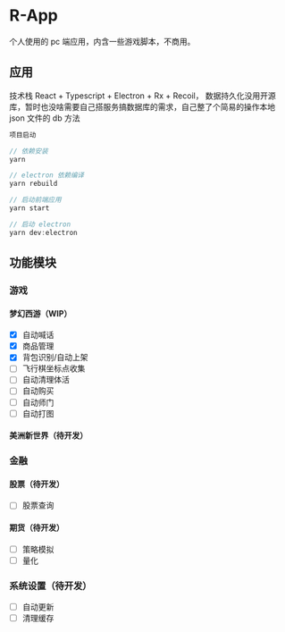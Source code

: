 # R-App

个人使用的 pc 端应用，内含一些游戏脚本，不商用。

## 应用

技术栈 React + Typescript + Electron + Rx + Recoil，
数据持久化没用开源库，暂时也没啥需要自己搭服务搞数据库的需求，自己整了个简易的操作本地 json 文件的 db 方法

```typescript
项目启动

// 依赖安装
yarn

// electron 依赖编译
yarn rebuild

// 启动前端应用
yarn start

// 启动 electron
yarn dev:electron
```

## 功能模块

### 游戏

#### 梦幻西游（WIP）

- [x] 自动喊话
- [x] 商品管理
- [x] 背包识别/自动上架
- [ ] 飞行棋坐标点收集
- [ ] 自动清理体活
- [ ] 自动购买
- [ ] 自动师门
- [ ] 自动打图

#### 美洲新世界（待开发）

### 金融

#### 股票（待开发）
- [ ] 股票查询
#### 期货（待开发）
- [ ] 策略模拟
- [ ] 量化

### 系统设置（待开发）

- [ ] 自动更新
- [ ] 清理缓存
